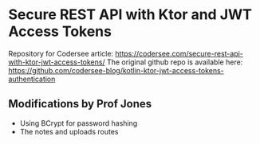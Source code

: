 # Secure REST API with Ktor and JWT Access Tokens
Repository for Codersee article: https://codersee.com/secure-rest-api-with-ktor-jwt-access-tokens/
The original github repo is available here: https://github.com/codersee-blog/kotlin-ktor-jwt-access-tokens-authentication

## Modifications by Prof Jones

* Using BCrypt for password hashing
* The notes and uploads routes
